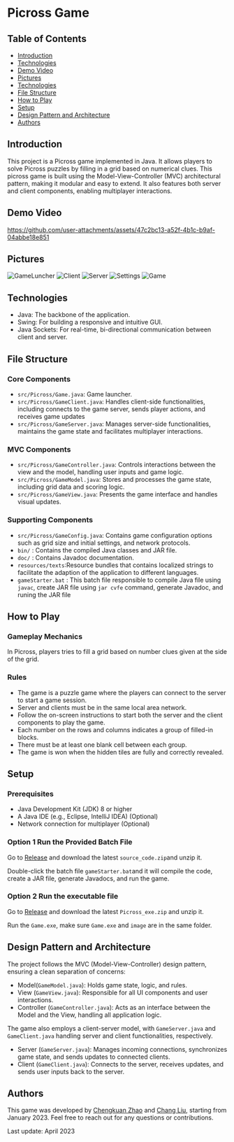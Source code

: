 


# Picross Game

## Table of Contents
- [Introduction](#introduction)
- [Technologies](#Technologies)
- [Demo Video](#Demo-Video)
- [Pictures](#Pictures)
- [Technologies](#Technologies)
- [File Structure](#File-Structure)
- [How to Play](#how-to-play)
- [Setup](#Setup)
- [Design Pattern and Architecture](#design-pattern-and-architecture)
- [Authors](#authors)

## Introduction
This project is a Picross game implemented in Java. It allows players to solve Picross puzzles by filling in a grid based on numerical clues. This picross game is built using the Model-View-Controller (MVC) architectural pattern, making it modular and easy to extend. It also features both server and client components, enabling multiplayer interactions.

## Demo Video



https://github.com/user-attachments/assets/47c2bc13-a52f-4b1c-b9af-04abbe18e851



## Pictures
![GameLuncher](Pictures/GameLuncher.png)
![Client](Pictures/Client.png)
![Server](Pictures/Server.png)
![Settings](Pictures/Settings.png)
![Game](Pictures/Game.png)

## Technologies
- Java: The backbone of the application.
- Swing: For building a responsive and intuitive GUI.
- Java Sockets: For real-time, bi-directional communication between client and server.

## File Structure
### Core Components
- `src/Picross/Game.java`: Game launcher.
- `src/Picross/GameClient.java`: Handles client-side functionalities, including connects to the game server, sends player actions, and receives game updates
- `src/Picross/GameServer.java`: Manages server-side functionalities, maintains the game state and facilitates multiplayer interactions.

### MVC Components
- `src/Picross/GameController.java`: Controls interactions between the view and the model, handling user inputs and game logic.
- `src/Picross/GameModel.java`: Stores and processes the game state, including grid data and scoring logic.
- `src/Picross/GameView.java`: Presents the game interface and handles visual updates.

### Supporting Components
- `src/Picross/GameConfig.java`: Contains game configuration options such as grid size and initial settings, and network protocols.
- `bin/` : Contains the compiled Java classes and JAR file.
- `doc/` : Contains Javadoc documentation.
- `resources/texts`:Resource bundles that contains localized strings to facilitate the adaption of the application to different languages.
- `gameStarter.bat` : This batch file responsible to compile Java file using `javac`, create JAR file using `jar cvfe` command, generate Javadoc, and runing the JAR file


## How to Play

### Gameplay Mechanics

In Picross, players tries to fill a grid based on number clues given at the side of the grid.

### Rules

- The game is a puzzle game where the players can connect to the server to start a game session. 
- Server and clients must be in the same local area network.
-  Follow the on-screen instructions to start both the server and the client components to play the game.
- Each number on the rows and columns indicates a group of filled-in blocks.
- There must be at least one blank cell between each group.
- The game is won when the hidden tiles are fully and correctly revealed.

## Setup
### Prerequisites
- Java Development Kit (JDK) 8 or higher
- A Java IDE (e.g., Eclipse, IntelliJ IDEA) (Optional)
- Network connection for multiplayer (Optional)

### Option 1 Run the Provided Batch File
Go to [Release](https://github.com/chengkuanz/Picross/releases) and download the latest `source_code.zip`and unzip it. 

Double-click the batch file `gameStarter.bat`and it will compile the code, create a JAR file, generate Javadocs, and run the game. 

### Option 2 Run the executable file
Go to [Release](https://github.com/chengkuanz/Picross/releases) and download the latest `Picross_exe.zip` and unzip it. 

Run the `Game.exe`, make sure `Game.exe` and `image` are in the same folder. 

## Design Pattern and Architecture
The project follows the MVC (Model-View-Controller) design pattern, ensuring a clean separation of concerns:

- Model(`GameModel.java`): Holds game state, logic, and rules.
- View (`GameView.java`): Responsible for all UI components and user interactions.
- Controller (`GameController.java`): Acts as an interface between the Model and the View, handling all application logic.

The game also employs a client-server model, with `GameServer.java` and `GameClient.java` handling server and client functionalities, respectively.

- Server (`GameServer.java`): Manages incoming connections, synchronizes game state, and sends updates to connected clients.
- Client (`GameClient.java`): Connects to the server, receives updates, and sends user inputs back to the server.



## Authors
This game was developed by [Chengkuan Zhao](https://github.com/chengkuanz) and [Chang Liu](https://github.com/lyalc542), starting from January 2023. Feel free to reach out for any questions or contributions.

Last update: April 2023
